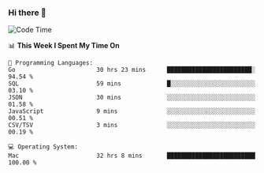 ### Hi there 👋

<!--
**CrazyCollin/crazycollin** is a ✨ _special_ ✨ repository because its `README.md` (this file) appears on your GitHub profile.

Here are some ideas to get you started:

- 🔭 I’m currently working on ...
- 🌱 I’m currently learning ...
- 👯 I’m looking to collaborate on ...
- 🤔 I’m looking for help with ...
- 💬 Ask me about ...
- 📫 How to reach me: ...
- 😄 Pronouns: ...
- ⚡ Fun fact: ...
-->

<!--START_SECTION:waka-->
![Code Time](http://img.shields.io/badge/Code%20Time-3%2C292%20hrs%2050%20mins-blue)

📊 **This Week I Spent My Time On** 

```text
💬 Programming Languages: 
Go                       30 hrs 23 mins      ████████████████████████░   94.54 % 
SQL                      59 mins             █░░░░░░░░░░░░░░░░░░░░░░░░   03.10 % 
JSON                     30 mins             ░░░░░░░░░░░░░░░░░░░░░░░░░   01.58 % 
JavaScript               9 mins              ░░░░░░░░░░░░░░░░░░░░░░░░░   00.51 % 
CSV/TSV                  3 mins              ░░░░░░░░░░░░░░░░░░░░░░░░░   00.19 % 

💻 Operating System: 
Mac                      32 hrs 8 mins       █████████████████████████   100.00 % 
```


<!--END_SECTION:waka-->
